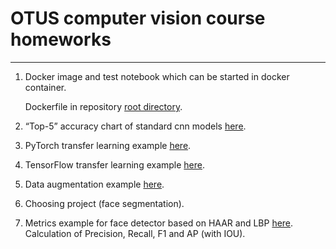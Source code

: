 # OTUS computer vision course homeworks

<hr>

1. Docker image and test notebook which can be started in docker container. 

    Dockerfile in repository <a href="https://github.com/stanislavkuskov/otus_cv_cource">root directory</a>.

2. “Top-5” accuracy chart of standard cnn models
<a href="https://github.com/stanislavkuskov/otus_cv_cource/blob/master/src/otus_hw2/top_5_accuracy.ipynb">here</a>.

3. PyTorch transfer learning example
<a href="https://github.com/stanislavkuskov/otus_cv_cource/blob/master/src/otus_hw3/fine_tunning_experiment.ipynb">here</a>.

4. TensorFlow transfer learning example
<a href="https://github.com/stanislavkuskov/otus_cv_cource/blob/master/src/otus_hw4/transfer_learning.ipynb">here</a>.

5. Data augmentation example
<a href="https://github.com/stanislavkuskov/otus_cv_cource/blob/master/src/otus_hw5/data_augmentation.ipynb">here</a>.

6. Choosing project (face segmentation).

7. Metrics example for face detector based on HAAR and LBP <a href="https://github.com/stanislavkuskov/otus_cv_cource/blob/master/src/otus_hw7/object_detection_metrics.ipynb">here</a>.
 Calculation of Precision, Recall, F1 and AP (with IOU).

